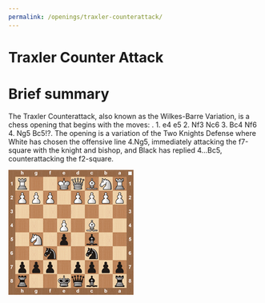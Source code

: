 ```yaml
---
permalink: /openings/traxler-counterattack/
---
```

Traxler Counter Attack
======================

# Brief summary


The Traxler Counterattack, also known as the Wilkes-Barre Variation, is a chess opening that begins with the moves: . 1. e4 e5 2. Nf3 Nc6 3. Bc4 Nf6 4. Ng5 Bc5!?. The opening is a variation of the Two Knights Defense where White has chosen the offensive line 4.Ng5, immediately attacking the f7-square with the knight and bishop, and Black has replied 4...Bc5, counterattacking the f2-square.

<img src="/img/Traxler Counter Attack.png"/>
